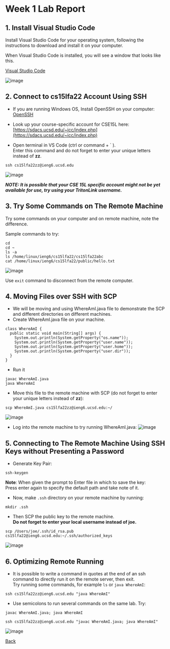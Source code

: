 # **Week 1 Lab Report**

## 1. Install Visual Studio Code

Install Visual Studio Code for your operating system,  following the instructions to download and install it on your computer.

When Visual Studio Code is installed, you will see a window that looks like this.

[Visual Studio Code](https://code.visualstudio.com/download)

![image](Lab_1_vscode.png)

## 2. Connect to cs15lfa22 Account Using SSH

* If you are running Windows OS, Install OpenSSH on your computer: [OpenSSH](https://docs.microsoft.com/en-us/windows-server/administration/openssh/openssh_install_firstuse)

* Look up your course-specific account for CSE15L here: [https://sdacs.ucsd.edu/~icc/index.php](https://sdacs.ucsd.edu/~icc/index.php)

* Open terminal in VS Code (ctrl or command + ` ).<br>Enter this command and do not forget to enter your unique letters instead of **zz**.
```
ssh cs15lfa22zz@ieng6.ucsd.edu
```
![image](Lab_1_ssh.png)

***NOTE: It is possible that your CSE 15L specific account might not be yet available for use, try using your TritonLink username.***

## 3. Try Some Commands on The Remote Machine

Try some commands on your computer and on remote machine, note the difference.

Sample commands to try:

```
cd
cd ~
ls -a
ls /home/linux/ieng6/cs15lfa22/cs15lfa22abc
cat /home/linux/ieng6/cs15lfa22/public/hello.txt
```

![image](Lab_1_commands.png)

Use `exit` command to disconnect from the remote computer.

## 4. Moving Files over SSH with SCP

* We will be moving and using WhereAmI.java file to demonstrate the SCP and different directories on different machines.
* Create WhereAmI.java file on your machine.
```
class WhereAmI {
  public static void main(String[] args) {
    System.out.println(System.getProperty("os.name"));
    System.out.println(System.getProperty("user.name"));
    System.out.println(System.getProperty("user.home"));
    System.out.println(System.getProperty("user.dir"));
  }
}
```
* Run it
```
javac WhereAmI.java
java WhereAmI
```
* Move this file to the remote machine with SCP (do not forget to enter your unique letters instead of **zz**):
```
scp WhereAmI.java cs15lfa22zz@ieng6.ucsd.edu:~/
```
![image](Lab_1_scp.png)
* Log into the remote machine to try running WhereAmI.java:
![image](Lab_1_WhereAmI_remote.png)

## 5. Connecting to The Remote Machine Using SSH Keys without Presenting a Password

* Generate Key Pair:
```
ssh-keygen
```
**Note**: When given the prompt to Enter file in which to save the key:<br>Press enter again to specify the default path and take note of it.

* Now, make `.ssh` directory on your remote machine by running:
```
mkdir .ssh
```

* Then SCP the public key to the remote machine.<br>**Do not forget to enter your local username instead of joe.**
```
scp /Users/joe/.ssh/id_rsa.pub cs15lfa22@ieng6.ucsd.edu:~/.ssh/authorized_keys
```
![image](Lab_1_ssh_key.png)

## 6. Optimizing Remote Running

* It is possible to write a command in quotes at the end of an ssh command to directly run it on the remote server, then exit.<br>Try running some commands, for example `ls` or `java WhereAmI`:
```
ssh cs15lfa22zz@ieng6.ucsd.edu "java WhereAmI"
```

* Use semicolons to run several commands on the same lab. Try:
```
javac WhereAmI.java; java WhereAmI
```
```
ssh cs15lfa22zz@ieng6.ucsd.edu "javac WhereAmI.java; java WhereAmI"
```
![image](Lab_1_optimized.png)

[Back](index.html)